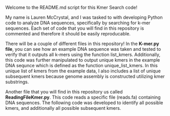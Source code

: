 Welcome to the README.md script for this Kmer Search code!

My name is Lauren McCrystal, and I was tasked to with developing Python code to analyze DNA sequences, specifically by searching for k-mer sequences. Each set of code that you will find in this repository is commented and therefore it should be easily reproducable. 

There will be a couple of different files in this repository! In the **K-mer.py file**, you can see how an example DNA sequence was taken and tested to verify that it outputs all k-mers using the function list_kmers. Additionally, this code was further manipulated to output unique kmers in the example DNA sequnce which is defined as the function unique_list_kmers. In this unique list of kmers from the example data, I also includes a list of unique subsequent kmers because genome assembly is constructed utilizing kmer substrings. 

Another file that you will find in this repository us called **ReadingFileKmer.py**. This code reads a specific file (reads.fa) containing DNA sequences. The following code was developed to identify all possible kmers, and additionally all possible subsequent kmers. 

